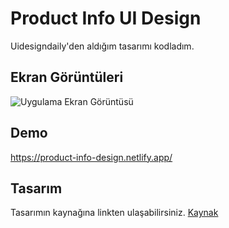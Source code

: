 # Product Info UI Design

Uidesigndaily'den aldığım tasarımı kodladım.

## Ekran Görüntüleri

![Uygulama Ekran Görüntüsü](https://i.hizliresim.com/cazkjqy.png)


## Demo

https://product-info-design.netlify.app/

 
## Tasarım

Tasarımın kaynağına linkten ulaşabilirsiniz.
[ Kaynak ](https://uidesigndaily.com/posts/figma-product-info-ui-design-card-day-1575)
